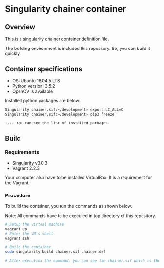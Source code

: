 Singularity chainer container
=====

## Overview
This is a singularity chainer container definition file.

The building environment is included this repository. So, you can build it quickly.

## Container specifications
- OS: Ubuntu 16.04.5 LTS
- Python version: 3.5.2
- OpenCV is available

Installed python packages are below:
```sh
Singularity chainer.sif:~/development> export LC_ALL=C
Singularity chainer.sif:~/development> pip3 freeze

.... You can see the list of installed packages.
```

## Build
### Requirements
- Singularity v3.0.3
- Vagrant 2.2.3

Your computer also have to be installed VirtualBox. It is a requirement for the Vagrant.

### Procedure
To build the container, you run the commands as shown below.

Note: All commands have to be executed in top directory of this repository.
```sh
# Setup the virtual machine
vagrant up
# Enter the VM's shell
vagrant ssh

# Build the container
sudo singularity build chainer.sif chainer.def

# After execution the command, you can see the chainer.sif which is the container
```
